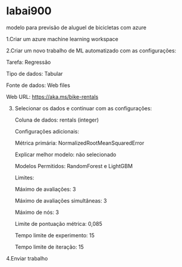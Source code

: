# labai900
modelo para previsão de aluguel de bicicletas com azure


1.Criar um azure machine learning workspace

2.Criar um novo trabalho de ML automatizado com as configurações:

   Tarefa: Regressão
  
   Tipo de dados: Tabular
  
   Fonte de dados: Web files
  
   Web URL: https://aka.ms/bike-rentals
  
3. Selecionar os dados e continuar com as configurações:
   
   Coluna de dados: rentals (integer)
  
   Configurações adicionais:
  
     Métrica primária: NormalizedRootMeanSquaredError
    
     Explicar melhor modelo: não selecionado
    
     Modelos Permitidos: RandomForest e LightGBM
    
   Limites:
  
     Máximo de avaliações: 3
    
     Máximo de avaliações simultâneas: 3
    
     Máximo de nós: 3
    
     Limite de pontuação métrica: 0,085
    
     Tempo limite de experimento: 15
    
     Tempo limite de iteração: 15
    
4.Enviar trabalho
  
